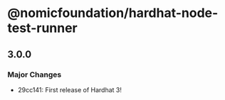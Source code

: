 # @nomicfoundation/hardhat-node-test-runner

## 3.0.0

### Major Changes

- 29cc141: First release of Hardhat 3!
